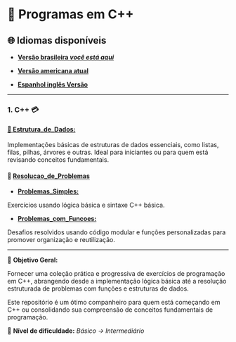 # 💾 Programas em C++

## 🌐 Idiomas disponíveis

- **[Versão brasileira _você está aqui_](https://github.com/Karlos-Eduardo-Mrqs/Operational_Works/blob/main/readmes/programming%20in%20c%2B%2B/main_readme/README-BR.md)**

- **[Versão americana atual](https://github.com/Karlos-Eduardo-Mrqs/Operational_Works/blob/main/Programming%20In%20C%2B%2B/README.md)**

- **[Espanhol inglês Versão](https://github.com/Karlos-Eduardo-Mrqs/Operational_Works/blob/main/readmes/programming%20in%20c%2B%2B/main_readme/README-ES.md)**

---

### 1. C++ 💳

#### [📁 **Estrutura_de_Dados:**](https://github.com/Karlos-Eduardo-Mrqs/Operational_Works/tree/main/Programming%20In%20C%2B%2B/estrutura_de_dados)

Implementações básicas de estruturas de dados essenciais, como listas, filas, pilhas, árvores e outras.
Ideal para iniciantes ou para quem está revisando conceitos fundamentais.

#### 📁 [**Resolucao_de_Problemas**](https://github.com/Karlos-Eduardo-Mrqs/Operational_Works/tree/main/Programming%20In%20C%2B%2B/resolucao_de_problemas)  

- [**Problemas_Simples:**](https://github.com/Karlos-Eduardo-Mrqs/Operational_Works/tree/main/Programming%20In%20C%2B%2B/resolucao_de_problemas/problemas_simples)

Exercícios usando lógica básica e sintaxe C++ básica.

- [**Problemas_com_Funcoes:**](https://github.com/Karlos-Eduardo-Mrqs/Operational_Works/tree/main/Programming%20In%20C%2B%2B/resolucao_de_problemas/problemas_com_funcoes) 

Desafios resolvidos usando código modular e funções personalizadas para promover organização e reutilização.

---

📌 **Objetivo Geral:**

Fornecer uma coleção prática e progressiva de exercícios de programação em C++, abrangendo desde a implementação lógica básica até a resolução estruturada de problemas com funções e estruturas de dados.

Este repositório é um ótimo companheiro para quem está começando em C++ ou consolidando sua compreensão de conceitos fundamentais de programação.

🧠 **Nível de dificuldade:**
*Básico → Intermediário*

